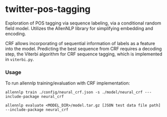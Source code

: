 # twitter-pos-tagging
Exploration of POS tagging via sequence labeling, via a conditional random field model.
Utilizes the AllenNLP library for simplifying embedding and encoding.

CRF allows incorporating of sequential information of labels as a feature into the model. Predicting the best sequence from CRF requires a decoding step, the Viterbi algorithm for CRF sequence tagging, which is implemented in ```viterbi.py```.


### Usage
To run allennlp training/evaluation with CRF implementation:

```allennlp train ./config/neural_crf.json -s ./model/neural_crf ---include-package neural_crf```

```allennlp evaluate <MODEL_DIR>/model.tar.gz [JSON test data file path] --include-package neural_crf```
